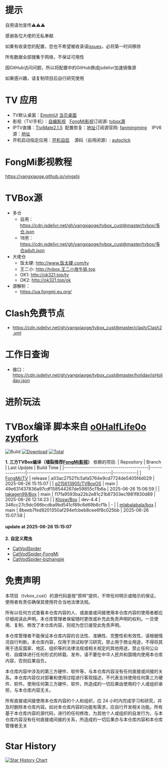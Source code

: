 # 提示
自用请勿宣传⚠️⚠️⚠️

感谢各位大佬的无私奉献.

如果有收录您的配置，您也不希望被收录请[issues](https://github.com/yangxiaoge/tvBox_cust/issues)，必将第一时间移除

所有数据全部搜集于网络，不保证可用性

因GitHub访问问题，所以将配置中的GitHub换成jsdelivr加速镜像源

如果感兴趣，请复制项目后自行研究使用


# TV 应用
- TV默认桌面：[EmotnUI](/apk/EmotnUI_com.oversea.aslauncher_1.0.9.0_5094.apk)  ​​​​​ ​​​ ​​​​​​​​ ​​​​[当贝桌面](/apk/当贝桌面_4.1.7精简去广告版.apk) 
- 影视（TV/手机）：[自编影视](https://github.com/yangxiaoge/tvbox_cust/releases) ​​​​ ​​​​ ​​​​​​​​​​​​​ ​​​ [FongMi影视](https://github.com/FongMi/Release/tree/fongmi/apk/release)​ ​​​​ ​​​​ ​​​​​​​​​​​​​ ​​​ ​​​订阅源: [tvbox源](https://github.com/yangxiaoge/tvbox_cust?tab=readme-ov-file#tvbox源) 
- IPTV直播：[TiviMate2.1.5](/apk/TiviMate-2.1.5推荐-Premium付费破解版.apk)​ ​​​​​ ​​​ ​​​​​​​​ ​​​​ ​​​配置恢复：[地址](https://cdn.jsdelivr.net/gh/yangxiaoge/tvbox_cust@master/apk/TiviMate2.1.5_backup_20240409_104306.tmb)​ ​​​​ ​​​​ ​ ​​​​​​​​​​​ ​订阅源官网: [fanmingming](https://github.com/fanmingming/live)  ​ ​​​​ ​​​​ ​​​ ​​​​​​​​​IPV6源：[地址](https://live.fanmingming.com/tv/m3u/ipv6.m3u)
- 开机启动指定应用：[开机自启](/apk/开机自启_3.0_2024-03-11.apk)​ ​​​​ ​​​​ ​​​​​ ​​​ ​​​源码（自用闭源）: [autoclick](https://gitee.com/sheepyang_study/auto-click-slide)

# FongMi影视教程
https://yangxiaoge.github.io/yingshi

# TVBox源
- 多仓
  - 自用：https://cdn.jsdelivr.net/gh/yangxiaoge/tvbox_cust@master/tvbox/多仓.json
  - 18🈲：https://cdn.jsdelivr.net/gh/yangxiaoge/tvbox_cust@master/tvbox/多仓adult.json
- 大佬仓
  - 饭太硬: http://www.饭太硬.com/tv
  - 王二小: http://tvbox.王二小放牛娃.top
  - OK1: http://ok321.top/tv
  - OK2: http://ok321.top/ok
- 源解析：
  - https://ua.fongmi.eu.org/

# Clash免费节点
- https://cdn.jsdelivr.net/gh/yangxiaoge/tvbox_cust@master/clash/Clash2.yml

# 工作日查询
- 接口：https://cdn.jsdelivr.net/gh/yangxiaoge/tvbox_cust@master/holiday/isHoliday.json

# 进阶玩法
# TVBox编译 脚本来自 [o0HalfLife0o](https://github.com/o0HalfLife0o/TVBoxOSC) [zyqfork](https://github.com/zyqfork/TVBoxOSC) 
![Build](https://shields.io/github/actions/workflow/status/yangxiaoge/tvbox_cust/tvbox_app_action.yml?branch=master&logo=github&label=Build)
[![Download](https://img.shields.io/github/v/release/yangxiaoge/tvbox_cust?color=orange&logoColor=orange&label=Download&logo=DocuSign)](https://github.com/yangxiaoge/tvbox_cust/releases/latest) 
[![Total](https://shields.io/github/downloads/yangxiaoge/tvbox_cust/total?logo=Bookmeter&label=Counts&logoColor=yellow&color=yellow)](https://github.com/yangxiaoge/tvbox_cust/releases)

**1. 三方TVBox编译（墙裂推荐[FongMi影视](https://github.com/FongMi/Release/tree/fongmi/apk/release)）**
依赖的项目:
| Repository                               | Branch         | Last Update                              | Build Time |
|------------------------------------------|----------------|------------------------------------------|------------|
| [FongMi/TV](https://github.com/FongMi/TV)               | release        | a03ac275211c5afa5764e9cd7724de5405f4d029  | 2025-06-26 15:15:07 |
| [q215613905/TVBoxOS](https://github.com/q215613905/TVBoxOS) | main           | 49e631437836a97cdf158544267de59855c11b6a  | 2025-06-26 15:06:59 |
| [takagen99/Box](https://github.com/takagen99/Box)         | main           | 117fa9593ba22b2e81c21b87303ec1981f830d89 | 2025-06-26 12:14:23 |
| [Klosw/Box](https://github.com/Klosw/Box)               | dev-4.4        | 346cc27c9dc066bcdba9bd541cf89c6d69b6cf1b | - |
| [mlabalabala/box](https://github.com/mlabalabala/box)    | main           | 8beeb7fed9201350af294efcbeb8cee6f8c025bb | 2025-06-26 15:07:58 |

#### update at 2025-06-26 15:15:07


**2. 自定义爬虫**
- [CatVodSpider](https://github.com/yangxiaoge/CatVodSpider)
- [CatVodSpider-FongMi](https://github.com/FongMi/CatVodSpider)
- [CatVodSpider-bizhangjie](https://github.com/bizhangjie/CatVodSpider)

# 免责声明

本项目（tvbox_cust）的源代码是按“原样”提供，不带任何明示或暗示的保证。使用者有责任确保其使用符合当地法律法规。

所有以任何方式查看本仓库内容的人、或直接或间接使用本仓库内容的使用者都应仔细阅读此声明。本仓库管理者保留随时更改或补充此免责声明的权利。一旦使用、复制、修改了本仓库内容，则视为您已接受此免责声明。

本仓库管理者不能保证本仓库内容的合法性、准确性、完整性和有效性，请根据情况自行判断。本仓库内容，仅用于测试和学习研究，禁止用于商业用途，不得将其用于违反国家、地区、组织等的法律法规或相关规定的其他用途，禁止任何公众号、自媒体进行任何形式的转载、发布，请不要在中华人民共和国境内使用本仓库内容，否则后果自负。

本仓库内容中涉及的第三方硬件、软件等，与本仓库内容没有任何直接或间接的关系。本仓库内容仅对部署和使用过程进行客观描述，不代表支持使用任何第三方硬件、软件。使用任何第三方硬件、软件，所造成的一切后果由使用的个人或组织承担，与本仓库内容无关。

所有直接或间接使用本仓库内容的个人和组织，应 24 小时内完成学习和研究，并及时删除本仓库内容。如对本仓库内容的功能有需求，应自行开发相关功能。所有基于本仓库内容的源代码，进行的任何修改，为其他个人或组织的自发行为，与本仓库内容没有任何直接或间接的关系，所造成的一切后果亦与本仓库内容和本仓库管理者无关 


# Star History

[![Star History Chart](https://api.star-history.com/svg?repos=yangxiaoge/tvbox_cust&type=Date)](https://star-history.com/#yangxiaoge/tvbox_cust&Date)
